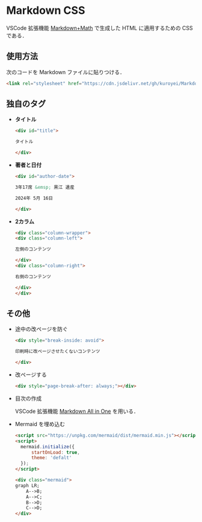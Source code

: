 # Markdown CSS

VSCode 拡張機能 [Markdown+Math](https://marketplace.visualstudio.com/items?itemName=goessner.mdmath) で生成した HTML に適用するための CSS である．

## 使用方法

次のコードを Markdown ファイルに貼りつける．

```html
<link rel="stylesheet" href="https://cdn.jsdelivr.net/gh/kuroyei/Markdown-CSS/mdmath/style.css">
```

## 独自のタグ

- **タイトル**

    ```html
    <div id="title">

    タイトル

    </div>
    ```

- **著者と日付**

    ```html
    <div id="author-date">

    3年17席 &emsp; 黒江 遺産

    2024年 5月 16日

    </div>
    ```

- **2カラム**

    ```html
    <div class="column-wrapper">
    <div class="column-left">

    左側のコンテンツ

    </div>
    <div class="column-right">

    右側のコンテンツ

    </div>
    </div>
    ```

## その他

- 途中の改ページを防ぐ

    ```html
    <div style="break-inside: avoid">

    印刷時に改ページさせたくないコンテンツ

    </div>
    ```

- 改ページする

    ```html
    <div style="page-break-after: always;"></div>
    ```

- 目次の作成
  
    VSCode 拡張機能 [Markdown All in One](https://marketplace.visualstudio.com/items?itemName=yzhang.markdown-all-in-one) を用いる．

- Mermaid を埋め込む

    ```html
    <script src="https://unpkg.com/mermaid/dist/mermaid.min.js"></script>
    <script>
      mermaid.initialize({
          startOnLoad: true, 
          theme: 'defalt'
      });
    </script>

    <div class="mermaid">
    graph LR;
        A-->B;
        A-->C;
        B-->D;
        C-->D;
    </div>
    ```